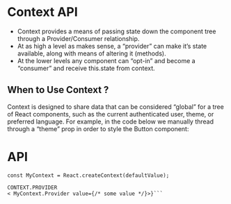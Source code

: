 # Context API
* Context provides a means of passing state down the component tree through a Provider/Consumer relationship.
* At as high a level as makes sense, a “provider” can make it’s state available, along with means of altering it (methods).
* At the lower levels any component can “opt-in” and become a “consumer” and receive this.state from context.

## When to Use Context ?
Context is designed to share data that can be considered “global” for a tree of React components, such as the current authenticated user, theme, or preferred language. For example, in the code below we manually thread through a “theme” prop in order to style the Button component:

# API
```{REACT.CREATECONTEXT
const MyContext = React.createContext(defaultValue);

CONTEXT.PROVIDER
< MyContext.Provider value={/* some value */}>}```